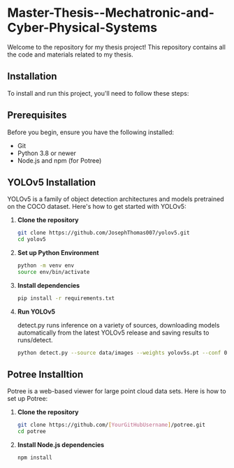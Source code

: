 # Master-Thesis--Mechatronic-and-Cyber-Physical-Systems

Welcome to the repository for my thesis project! This repository contains all the code and materials related to my thesis.

## Installation

To install and run this project, you'll need to follow these steps:
## Prerequisites

Before you begin, ensure you have the following installed:
- Git
- Python 3.8 or newer
- Node.js and npm (for Potree)

## YOLOv5 Installation

YOLOv5 is a family of object detection architectures and models pretrained on the COCO dataset. Here's how to get started with YOLOv5:

1. **Clone the repository**

   ```bash
   git clone https://github.com/JosephThomas007/yolov5.git
   cd yolov5

2. **Set up Python Environment**
   ```bash
   python -m venv env
   source env/bin/activate

3. **Install dependencies**
   ```bash
   pip install -r requirements.txt

4. **Run YOLOv5**

   detect.py runs inference on a variety of sources, downloading models automatically from the latest YOLOv5 release and saving results to runs/detect.
   ```bash
   python detect.py --source data/images --weights yolov5s.pt --conf 0.25

## Potree Installtion
Potree is a web-based viewer for large point cloud data sets. Here is how to set up Potree:

1. **Clone the repository**
   ```bash
   git clone https://github.com/[YourGitHubUsername]/potree.git
   cd potree

2. **Install Node.js dependencies**
   ```bash
   npm install



